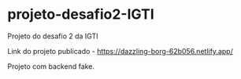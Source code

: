 # projeto-desafio2-IGTI
Projeto do desafio 2 da IGTI

Link do projeto publicado - https://dazzling-borg-62b056.netlify.app/

Projeto com backend fake.
